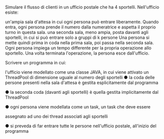 Simulare il flusso di clienti in un ufficio postale che ha 4 sportelli. Nell'ufficio esiste:

un'ampia sala d'attesa in cui ogni persona può entrare liberamente. Quando entra, ogni persona prende il numero dalla numeratrice e aspetta il proprio turno in questa sala.
una seconda sala, meno ampia, posta davanti agli sportelli, in cui si può entrare solo a gruppi di k persone
Una persona si mette quindi prima in coda nella prima sala, poi passa nella seconda sala.
Ogni persona impiega un tempo differente per la propria operazione allo sportello. Una volta terminata l'operazione, la persona esce dall'ufficio.

Scrivere un programma in cui:

l'ufficio viene modellato come una classe JAVA, in cui viene attivato un ThreadPool di dimensione uguale al numero degli sportelli
● la coda delle persone presenti nella sala d'attesa è gestita esplicitamente dal programma

● la seconda coda (davanti agli sportelli) è quella gestita implicitamente dal ThreadPool

● ogni persona viene modellata come un task, un task che deve essere

assegnato ad uno dei thread associati agli sportelli

● si preveda di far entrare tutte le persone nell'ufficio postale, all'inizio del programma
